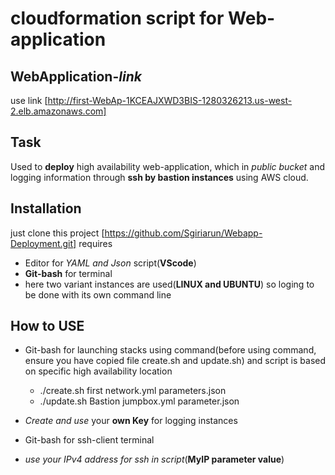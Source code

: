 # cloudformation script for **Web-application**

## WebApplication-_link_
 use link	[http://first-WebAp-1KCEAJXWD3BIS-1280326213.us-west-2.elb.amazonaws.com]
## Task
 Used to **deploy** high availability web-application, which in _public bucket_ and logging information through **ssh by bastion instances** using AWS cloud.

## Installation
just 
 clone this project [https://github.com/Sgiriarun/Webapp-Deployment.git]
  requires 
  * Editor for _YAML and Json_ script(**VScode**)
  * **Git-bash** for terminal
  * here two variant instances are used(**LINUX and UBUNTU**) so loging to be done with its own command line 

## How to USE

* Git-bash for launching stacks using command(before using command, ensure you have copied file create.sh and update.sh) and script is based on specific high availability location
  * ./create.sh first network.yml parameters.json
  * ./update.sh Bastion jumpbox.yml parameter.json

* _Create and use_ your **own Key** for logging instances

* Git-bash for ssh-client terminal 
 * _use your IPv4 address for ssh in script_(**MyIP parameter value**)


